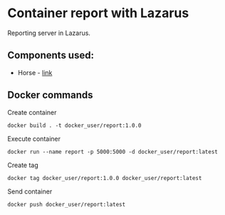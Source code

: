 # Container report with Lazarus

Reporting server in Lazarus.

## Components used:

- Horse - [link](https://github.com/HashLoad/horse)

## Docker commands

Create container

```
docker build . -t docker_user/report:1.0.0
```

Execute container

```
docker run --name report -p 5000:5000 -d docker_user/report:latest
```

Create tag

```
docker tag docker_user/report:1.0.0 docker_user/report:latest
```

Send container

```
docker push docker_user/report:latest
```
